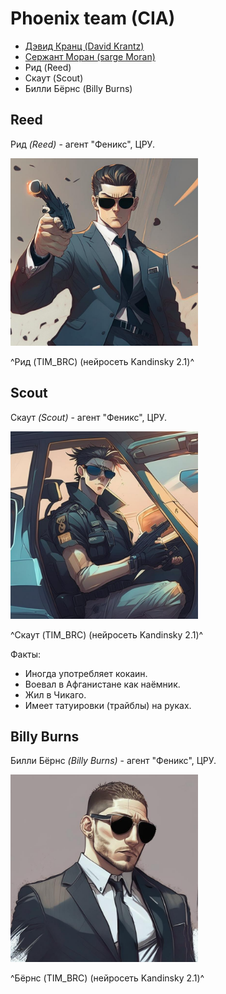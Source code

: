 # Phoenix team (CIA)

* [Дэвид Кранц (David Krantz)](./krantz.md)
* [Сержант Моран (sarge Moran)](./moran.md)
* Рид (Reed)
* Скаут (Scout)
* Билли Бёрнс (Billy Burns)

## Reed

Рид *(Reed)* - агент "Феникс", ЦРУ.

<img src="./img/reed.png" alt="Рид (TIM_BRC) (нейросеть Kandinsky 2.1)" style="height: 300px;"/>

^Рид (TIM_BRC) (нейросеть Kandinsky 2.1)^

## Scout

Скаут *(Scout)* - агент "Феникс", ЦРУ.

<img src="./img/scout.png" alt="Скаут (TIM_BRC) (нейросеть Kandinsky 2.1)" style="height: 300px;"/>

^Скаут (TIM_BRC) (нейросеть Kandinsky 2.1)^

Факты:  
* Иногда употребляет кокаин.
* Воевал в Афганистане как наёмник.
* Жил в Чикаго.
* Имеет татуировки (трайблы) на руках.

## Billy Burns

Билли Бёрнс *(Billy Burns)* - агент "Феникс", ЦРУ.

<img src="./img/burns.png" alt="Бёрнс (TIM_BRC) (нейросеть Kandinsky 2.1)" style="height: 300px;"/>

^Бёрнс (TIM_BRC) (нейросеть Kandinsky 2.1)^